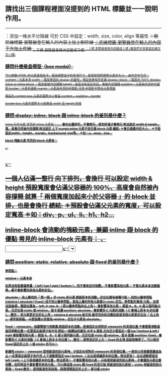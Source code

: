 ## 請找出三個課程裡面沒提到的 HTML 標籤並一一說明作用。
<hr>：添加一條水平分隔線
可於 CSS 中設定：width, size, color, align 等屬性
<del>：刪除線標籤
瀏覽器會在輸入的內容上加上刪除線
<ins>：底線標籤
瀏覽器會在輸入的內容下方加上底線
<sub>：下標
瀏覽器會將內容變成下標
<sup>：上標
瀏覽器會將內容變成上標 (像我們平常書寫的幾次方一樣)

## 請問什麼是盒模型（box modal）
可以想像 HTML 的元素是個盒子，藉由調整盒子的各項尺寸，能幫助我們調整元素的大小。
由內至外包含：
content：元素本身
width ：寬度會因為 display 的屬性，預設值會有所差異
display: block ：寬度為 100%
display: inline or inline-block ：寬度會被內容撐開
height：高度沒有設定的話，會被內容撐開
padding：元素與內容的內邊距
border：元素的邊框
margin：元素與外部的外間距
注意:外間距不算在元素裡面

預設為 content-box
元素的實際大小會是 content + padding + border

border-box
元素的實際大小就會是 width 及 height 的值



## 請問 display: inline, block 跟 inline-block 的差別是什麼？

inline 行內元素
常見的 inline 元素有：<span>、<a>、<strong>
會向左邊排列，不會換行、直到排滿才會換行
無法設定 width & height，寬、高會自然被內容撐開
無法設定 上下 margin
inline 元素不該包著 block 元素
總結:
＊會自適應內容大小。
＊不能設定width、height、margin、background-img等。
＊如：a、span、img…

block 塊級元素
常見的 block 元素有：<div>、<h1>、<p>
一個人佔滿一整行
向下排列，會換行
可以設定 width & height
預設寬度會佔滿父容器的 100%、高度會自然被內容撐開
就算「 兩個寬度加起來小於父容器 」的 block 並排，也是會換行
總結:
＊預設會佔滿父元素的寬度，可以設定寬高
＊如：div、p、ul、li、h1、h2…

inline-block 會流動的塊級元素，兼顧 inline 跟 block 的優點
常見的 inline-block 元素有： <bottom>、<input>、<select>
按照畫面的流動，會向左邊排列，一行裡面可以有多個block
可以設定 width & height
預設寬、高會自然被內容撐開
總結:
外在像inline不會換行且會自適應大小，
內在像block可以設定width、height、margin、background-img…等參數。


## 請問 position: static, relative, absolute 跟 fixed 的差別是什麼？
參照點：

relative： 元素本身

如果沒有設置偏移量 （ left | top | right | bottom ），則不會有任何改變。
不會影響其他元素：
不管元素本身怎麼偏移，都不會影響到其他元素的定位。

absolute： 往上層找到「 第一個 」非 static 的元素
跳脫原本的流動，定位位置有兩種可能：
找到父層參照點 (relative | absolute | fixed )
找不到父層參照點，意指上層的所有元素都以 static 定位，參照點則會是 <body> 元素。
如果沒設座標，預設位置為： left: 0; top: 0;（ 即父層參照點的左上角 ）
會影響其他元素：
假設 A、B、C 是三個同級元素、且定位是 static 或 relative，當 B 設置 position: absolute，會影響到 C 元素的流動（ C 會補上原本 B 的位置 ）。
應用：
某元素要定位於右上角： relative & absolute 組合技
最常見的狀況應該是當某個元素要定位在「 右上角 」，通常是按鈕。 只要設置父容器為 relative，定位子元素為 absolute。

fixed： viewpoint，指瀏覽器可視範圍
跳脫原本的流動，直接固定在相對於 viewpoint 的某個位置
不會隨著滑動頁面而移動位置
一定要設定座標才有作用
例如:一般網站的廣告
水平 & 垂直 方向至少要設定一個 top | bottom & left | right
會影響其他元素：
假設 A、B、C 是三個同級元素、且定位是 static 或 relative，當 B 設置 position: fixed，會影響到 C 元素的流動（ C 會補上原本 B 的位置 ）。
應用：
選單固定於上方： fixed 的主場
這就很簡單了，可以使用 fixed 固定於上方（ 或 sticky 也可以 ）

新屬性 sticky： viewpoint
當視窗滾到該元素時，才固定在相對於 viewpoint 的某個位置，一直到父容器離開畫面為止
一定要設定座標才有作用
上下滾動要設定 top | bottom （ 左右是根據原本的位置，無法更改 ）
左右滾動要設定 left | right（ 上下是根據原本的位置，無法更改 ）
不會影響其他元素：
只有當視窗滾到該元素時，才會讓該元素位置改變，但同時並不會影響到其他元素。
可以想成是 static 跟 fixed 的混合版
視窗滾到該元素前： static
視窗滾到該元素後： fixed
應用：
當視窗滾到某段落、段落標題固定於上方： 新功能 sticky
